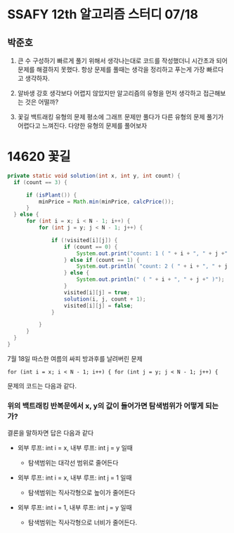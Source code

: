 # SSAFY 12th 알고리즘 스터디 07/18

## 박준호


1. 큰 수 구성하기
빠르게 풀기 위해서 생각나는대로 코드를 작성했더니 시간초과 되어 문제를 해결하지 못했다.
항상 문제를 풀때는 생각을 정리하고 푸는게 가장 빠르다고 생각하자.

2. 알바생 강호
생각보다 어렵지 않았지만 알고리즘의 유형을 먼저 생각하고 접근해보는 것은 어떨까?

3. 꽃길
백트래킹 유형의 문제
평소에 그래프 문제만 풀다가 다른 유형의 문제 풀기가 어렵다고 느껴진다. 다양한 유형의 문제를 풀어보자
# 14620 꽃길

```java
private static void solution(int x, int y, int count) {
  if (count == 3) {

      if (isPlant()) {
          minPrice = Math.min(minPrice, calcPrice());
      }
  } else {
      for (int i = x; i < N - 1; i++) {
          for (int j = y; j < N - 1; j++) {

              if (!visited[i][j]) {
                  if (count == 0) {
                      System.out.print("count: 1 ( " + i + ", " + j +" ), ");
                  } else if (count == 1) {
                      System.out.println( "count: 2 ( " + i + ", " + j +" )");
                  } else {
                      System.out.println(" ( " + i + ", " + j +" )");
                  }
                  visited[i][j] = true;
                  solution(i, j, count + 1);
                  visited[i][j] = false;
              }

          }
      }
  }
}
```

7월 18일 따스한 여름의 싸피 방과후를 날려버린 문제

`for (int i = x; i < N - 1; i++) {
   for (int j = y; j < N - 1; j++) {`

문제의 코드는 다음과 같다.

### 위의 백트래킹 반복문에서 x, y의 값이 들어가면 탐색범위가 어떻게 되는가?

결론을 말하자면 답은 다음과 같다

- 외부 루프: int i = x, 내부 루프: int j = y 일때
    - 탐색범위는 대각선 범위로 줄어든다
        
        
- 외부 루프: int i = x, 내부 루프: int j = 1 일때
    - 탐색범위는 직사각형으로 높이가 줄어든다
        
- 외부 루프: int i = 1, 내부 루프: int j = y 일때
    - 탐색범위는 직사각형으로 너비가 줄어든다.
